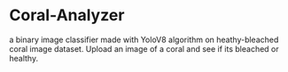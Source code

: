 # Coral-Analyzer
a binary image classifier made with YoloV8 algorithm on heathy-bleached coral image dataset. Upload an image of a coral and see if its bleached or healthy.
